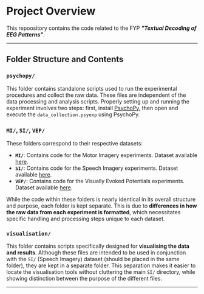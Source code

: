 # Project Overview

This repoository contains the code related to the FYP ***"Textual Decoding of EEG Patterns"***.

---

## Folder Structure and Contents

### `psychopy/`

This folder contains standalone scripts used to run the experimental procedures and collect the raw data. These files are independent of the data processing and analysis scripts. Properly setting up and running the experiment involves two steps: first, install [PsychoPy](https://www.psychopy.org/download.html), then open and execute the `data_collection.psyexp` using PsychoPy.


### `MI/`, `SI/`, `VEP/`

These folders correspond to their respective datasets:

* **`MI/`**: Contains code for the Motor Imagery experiments. Dataset available [here](https://www.physionet.org/content/eegmmidb/1.0.0/#files-panel).
* **`SI/`**: Contains code for the Speech Imagery experiments. Dataset available [here](https://github.com/JeremyFarrugia/Speech-Imagery-Dataset).
* **`VEP/`**: Contains code for the Visually Evoked Potentials experiments. Dataset available [here](https://data.mendeley.com/datasets/g9shp2gxhy/2).

While the code within these folders is nearly identical in its overall structure and purpose, each folder is kept separate. This is due to **differences in how the raw data from each experiment is formatted**, which necessitates specific handling and processing steps unique to each dataset.

### `visualisation/`

This folder contains scripts specifically designed for **visualising the data and results**. Although these files are intended to be used in conjunction with the `SI/` (Speech Imagery) dataset (should be placed in the same folder), they are kept in a separate folder. This separation makes it easier to locate the visualisation tools without cluttering the main `SI/` directory, while showing distinction between the purpose of the different files.

---